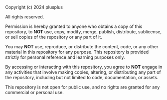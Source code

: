Copyright (c) 2024 plusplus

All rights reserved.

Permission is hereby granted to anyone who obtains a copy of this repository, to **NOT** use, copy, modify, merge, publish, distribute, sublicense, or sell copies of the repository or any part of it. 

You may **NOT** use, reproduce, or distribute the content, code, or any other material in this repository for any purpose. This repository is provided strictly for personal reference and learning purposes only. 

By accessing or interacting with this repository, you agree to **NOT** engage in any activities that involve making copies, altering, or distributing any part of the repository, including but not limited to code, documentation, or assets.

This repository is not open for public use, and no rights are granted for any commercial or personal use.
